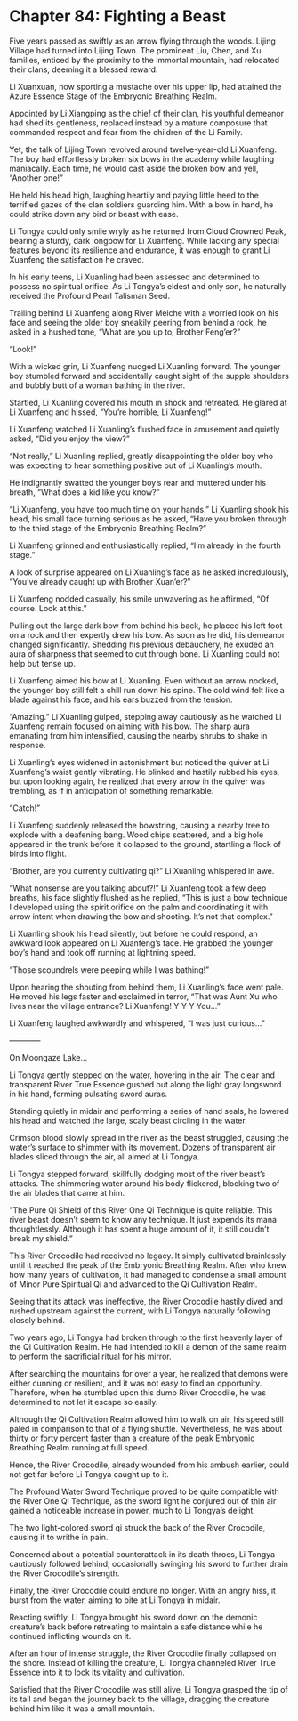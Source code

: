 # Chapter 84: Fighting a Beast

Five years passed as swiftly as an arrow flying through the woods. Lijing Village had turned into Lijing Town. The prominent Liu, Chen, and Xu families, enticed by the proximity to the immortal mountain, had relocated their clans, deeming it a blessed reward.

Li Xuanxuan, now sporting a mustache over his upper lip, had attained the Azure Essence Stage of the Embryonic Breathing Realm.

Appointed by Li Xiangping as the chief of their clan, his youthful demeanor had shed its gentleness, replaced instead by a mature composure that commanded respect and fear from the children of the Li Family.

Yet, the talk of Lijing Town revolved around twelve-year-old Li Xuanfeng. The boy had effortlessly broken six bows in the academy while laughing maniacally. Each time, he would cast aside the broken bow and yell, “Another one!”

He held his head high, laughing heartily and paying little heed to the terrified gazes of the clan soldiers guarding him. With a bow in hand, he could strike down any bird or beast with ease.

Li Tongya could only smile wryly as he returned from Cloud Crowned Peak, bearing a sturdy, dark longbow for Li Xuanfeng. While lacking any special features beyond its resilience and endurance, it was enough to grant Li Xuanfeng the satisfaction he craved.

In his early teens, Li Xuanling had been assessed and determined to possess no spiritual orifice. As Li Tongya’s eldest and only son, he naturally received the Profound Pearl Talisman Seed.

Trailing behind Li Xuanfeng along River Meiche with a worried look on his face and seeing the older boy sneakily peering from behind a rock, he asked in a hushed tone, “What are you up to, Brother Feng’er?”

“Look!”

With a wicked grin, Li Xuanfeng nudged Li Xuanling forward. The younger boy stumbled forward and accidentally caught sight of the supple shoulders and bubbly butt of a woman bathing in the river.

Startled, Li Xuanling covered his mouth in shock and retreated. He glared at Li Xuanfeng and hissed, “You’re horrible, Li Xuanfeng!”

Li Xuanfeng watched Li Xuanling’s flushed face in amusement and quietly asked, “Did you enjoy the view?”

“Not really,” Li Xuanling replied, greatly disappointing the older boy who was expecting to hear something positive out of Li Xuanling’s mouth.

He indignantly swatted the younger boy’s rear and muttered under his breath, “What does a kid like you know?”

“Li Xuanfeng, you have too much time on your hands.” Li Xuanling shook his head, his small face turning serious as he asked, “Have you broken through to the third stage of the Embryonic Breathing Realm?”

Li Xuanfeng grinned and enthusiastically replied, “I’m already in the fourth stage.”

A look of surprise appeared on Li Xuanling’s face as he asked incredulously, “You’ve already caught up with Brother Xuan’er?”

Li Xuanfeng nodded casually, his smile unwavering as he affirmed, “Of course. Look at this.”

Pulling out the large dark bow from behind his back, he placed his left foot on a rock and then expertly drew his bow. As soon as he did, his demeanor changed significantly. Shedding his previous debauchery, he exuded an aura of sharpness that seemed to cut through bone. Li Xuanling could not help but tense up.

Li Xuanfeng aimed his bow at Li Xuanling. Even without an arrow nocked, the younger boy still felt a chill run down his spine. The cold wind felt like a blade against his face, and his ears buzzed from the tension.

“Amazing.” Li Xuanling gulped, stepping away cautiously as he watched Li Xuanfeng remain focused on aiming with his bow. The sharp aura emanating from him intensified, causing the nearby shrubs to shake in response.

Li Xuanling’s eyes widened in astonishment but noticed the quiver at Li Xuanfeng’s waist gently vibrating. He blinked and hastily rubbed his eyes, but upon looking again, he realized that every arrow in the quiver was trembling, as if in anticipation of something remarkable.

“Catch!”

Li Xuanfeng suddenly released the bowstring, causing a nearby tree to explode with a deafening bang. Wood chips scattered, and a big hole appeared in the trunk before it collapsed to the ground, startling a flock of birds into flight.

“Brother, are you currently cultivating qi?” Li Xuanling whispered in awe.

“What nonsense are you talking about?!” Li Xuanfeng took a few deep breaths, his face slightly flushed as he replied, “This is just a bow technique I developed using the spirit orifice on the palm and coordinating it with arrow intent when drawing the bow and shooting. It’s not that complex.”

Li Xuanling shook his head silently, but before he could respond, an awkward look appeared on Li Xuanfeng’s face. He grabbed the younger boy’s hand and took off running at lightning speed.

“Those scoundrels were peeping while I was bathing!”

Upon hearing the shouting from behind them, Li Xuanling’s face went pale. He moved his legs faster and exclaimed in terror, “That was Aunt Xu who lives near the village entrance? Li Xuanfeng! Y-Y-Y-You...”

Li Xuanfeng laughed awkwardly and whispered, “I was just curious...”

————

On Moongaze Lake...

Li Tongya gently stepped on the water, hovering in the air. The clear and transparent River True Essence gushed out along the light gray longsword in his hand, forming pulsating sword auras.

Standing quietly in midair and performing a series of hand seals, he lowered his head and watched the large, scaly beast circling in the water.

Crimson blood slowly spread in the river as the beast struggled, causing the water’s surface to shimmer with its movement. Dozens of transparent air blades sliced through the air, all aimed at Li Tongya.

Li Tongya stepped forward, skillfully dodging most of the river beast’s attacks. The shimmering water around his body flickered, blocking two of the air blades that came at him.

"The Pure Qi Shield of this River One Qi Technique is quite reliable. This river beast doesn’t seem to know any technique. It just expends its mana thoughtlessly. Although it has spent a huge amount of it, it still couldn’t break my shield.”

This River Crocodile had received no legacy. It simply cultivated brainlessly until it reached the peak of the Embryonic Breathing Realm. After who knew how many years of cultivation, it had managed to condense a small amount of Minor Pure Spiritual Qi and advanced to the Qi Cultivation Realm.

Seeing that its attack was ineffective, the River Crocodile hastily dived and rushed upstream against the current, with Li Tongya naturally following closely behind.

Two years ago, Li Tongya had broken through to the first heavenly layer of the Qi Cultivation Realm. He had intended to kill a demon of the same realm to perform the sacrificial ritual for his mirror.

After searching the mountains for over a year, he realized that demons were either cunning or resilient, and it was not easy to find an opportunity. Therefore, when he stumbled upon this dumb River Crocodile, he was determined to not let it escape so easily.

Although the Qi Cultivation Realm allowed him to walk on air, his speed still paled in comparison to that of a flying shuttle. Nevertheless, he was about thirty or forty percent faster than a creature of the peak Embryonic Breathing Realm running at full speed.

Hence, the River Crocodile, already wounded from his ambush earlier, could not get far before Li Tongya caught up to it.

The Profound Water Sword Technique proved to be quite compatible with the River One Qi Technique, as the sword light he conjured out of thin air gained a noticeable increase in power, much to Li Tongya’s delight.

The two light-colored sword qi struck the back of the River Crocodile, causing it to writhe in pain.

Concerned about a potential counterattack in its death throes, Li Tongya cautiously followed behind, occasionally swinging his sword to further drain the River Crocodile’s strength.

Finally, the River Crocodile could endure no longer. With an angry hiss, it burst from the water, aiming to bite at Li Tongya in midair.

Reacting swiftly, Li Tongya brought his sword down on the demonic creature’s back before retreating to maintain a safe distance while he continued inflicting wounds on it.

After an hour of intense struggle, the River Crocodile finally collapsed on the shore. Instead of killing the creature, Li Tongya channeled River True Essence into it to lock its vitality and cultivation.

Satisfied that the River Crocodile was still alive, Li Tongya grasped the tip of its tail and began the journey back to the village, dragging the creature behind him like it was a small mountain.
